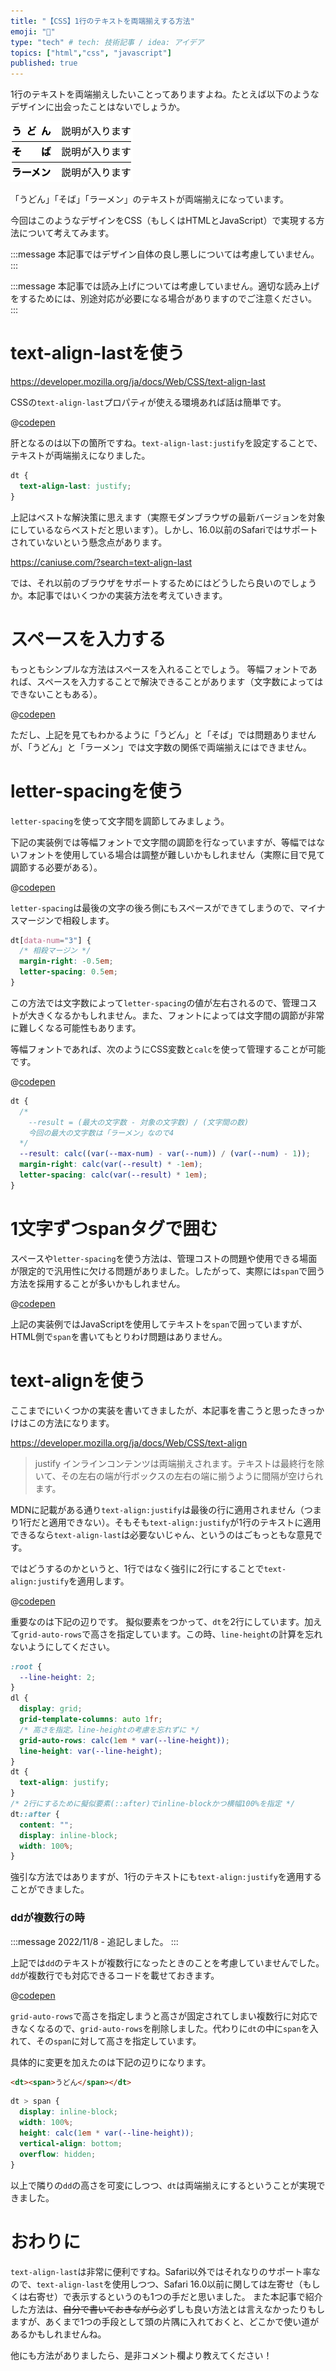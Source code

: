 ```yaml
---
title: "【CSS】1行のテキストを両端揃えする方法"
emoji: "🦔"
type: "tech" # tech: 技術記事 / idea: アイデア
topics: ["html","css", "javascript"]
published: true
---
```


1行のテキストを両端揃えしたいことってありますよね。たとえば以下のようなデザインに出会ったことはないでしょうか。

![テキストが両端揃えになっている例の画像](/images/20221105/sample.png)

「うどん」「そば」「ラーメン」のテキストが両端揃えになっています。

今回はこのようなデザインをCSS（もしくはHTMLとJavaScript）で実現する方法について考えてみます。

:::message
本記事ではデザイン自体の良し悪しについては考慮していません。
:::

:::message
本記事では読み上げについては考慮していません。適切な読み上げをするためには、別途対応が必要になる場合がありますのでご注意ください。
:::

# text-align-lastを使う

https://developer.mozilla.org/ja/docs/Web/CSS/text-align-last

CSSの`text-align-last`プロパティが使える環境あれば話は簡単です。

@[codepen](https://codepen.io/yend24/pen/poKbmLb)

肝となるのは以下の箇所ですね。`text-align-last:justify`を設定することで、テキストが両端揃えになりました。

```css
dt {
  text-align-last: justify;
}
```

上記はベストな解決策に思えます（実際モダンブラウザの最新バージョンを対象にしているならベストだと思います）。しかし、16.0以前のSafariではサポートされていないという懸念点があります。

https://caniuse.com/?search=text-align-last

では、それ以前のブラウザをサポートするためにはどうしたら良いのでしょうか。本記事ではいくつかの実装方法を考えていきます。

# スペースを入力する

もっともシンプルな方法はスペースを入れることでしょう。
等幅フォントであれば、スペースを入力することで解決できることがあります（文字数によってはできないこともある）。

@[codepen](https://codepen.io/yend24/pen/NWzRORm)

ただし、上記を見てもわかるように「うどん」と「そば」では問題ありませんが、「うどん」と「ラーメン」では文字数の関係で両端揃えにはできません。

# letter-spacingを使う

`letter-spacing`を使って文字間を調節してみましょう。

下記の実装例では等幅フォントで文字間の調節を行なっていますが、等幅ではないフォントを使用している場合は調整が難しいかもしれません（実際に目で見て調節する必要がある）。

@[codepen](https://codepen.io/yend24/pen/mdKrQNE)

`letter-spacing`は最後の文字の後ろ側にもスペースができてしまうので、マイナスマージンで相殺します。

```css
dt[data-num="3"] {
  /* 相殺マージン */
  margin-right: -0.5em;
  letter-spacing: 0.5em;
}
```

この方法では文字数によって`letter-spacing`の値が左右されるので、管理コストが大きくなるかもしれません。また、フォントによっては文字間の調節が非常に難しくなる可能性もあります。

等幅フォントであれば、次のようにCSS変数と`calc`を使って管理することが可能です。

@[codepen](https://codepen.io/yend24/pen/zYaKyKQ)

```css
dt {
  /*
    --result = (最大の文字数 - 対象の文字数) / (文字間の数)
    今回の最大の文字数は「ラーメン」なので4
  */
  --result: calc((var(--max-num) - var(--num)) / (var(--num) - 1));
  margin-right: calc(var(--result) * -1em);
  letter-spacing: calc(var(--result) * 1em);
}
```

# 1文字ずつspanタグで囲む

スペースや`letter-spacing`を使う方法は、管理コストの問題や使用できる場面が限定的で汎用性に欠ける問題がありました。したがって、実際には`span`で囲う方法を採用することが多いかもしれません。

@[codepen](https://codepen.io/yend24/pen/ExRgdGw)

上記の実装例ではJavaScriptを使用してテキストを`span`で囲っていますが、HTML側で`span`を書いてもとりわけ問題はありません。

# text-alignを使う

ここまでにいくつかの実装を書いてきましたが、本記事を書こうと思ったきっかけはこの方法になります。

https://developer.mozilla.org/ja/docs/Web/CSS/text-align

> justify
> インラインコンテンツは両端揃えされます。テキストは最終行を除いて、その左右の端が行ボックスの左右の端に揃うように間隔が空けられます。

MDNに記載がある通り`text-align:justify`は最後の行に適用されません（つまり1行だと適用できない）。そもそも`text-align:justify`が1行のテキストに適用できるなら`text-align-last`は必要ないじゃん、というのはごもっともな意見です。

ではどうするのかというと、1行ではなく強引に2行にすることで`text-align:justify`を適用します。

@[codepen](https://codepen.io/yend24/pen/yLEaGvZ)

重要なのは下記の辺りです。
擬似要素をつかって、`dt`を2行にしています。加えて`grid-auto-rows`で高さを指定しています。この時、`line-height`の計算を忘れないようにしてください。

```css
:root {
  --line-height: 2;
}
dl {
  display: grid;
  grid-template-columns: auto 1fr;
  /* 高さを指定。line-heightの考慮を忘れずに */
  grid-auto-rows: calc(1em * var(--line-height));
  line-height: var(--line-height);
}
dt {
  text-align: justify;
}
/* 2行にするために擬似要素(::after)でinline-blockかつ横幅100%を指定 */
dt::after {
  content: "";
  display: inline-block;
  width: 100%;
}
```

強引な方法ではありますが、1行のテキストにも`text-align:justify`を適用することができました。

### ddが複数行の時

:::message
2022/11/8 - 追記しました。
:::

上記では`dd`のテキストが複数行になったときのことを考慮していませんでした。`dd`が複数行でも対応できるコードを載せておきます。

@[codepen](https://codepen.io/yend24/pen/NWzbLyy)

`grid-auto-rows`で高さを指定しまうと高さが固定されてしまい複数行に対応できなくなるので、`grid-auto-rows`を削除しました。代わりに`dt`の中に`span`を入れて、その`span`に対して高さを指定しています。

具体的に変更を加えたのは下記の辺りになります。

```html
<dt><span>うどん</span></dt>
```

```css
dt > span {
  display: inline-block;
  width: 100%;
  height: calc(1em * var(--line-height));
  vertical-align: bottom;
  overflow: hidden;
}
```

以上で隣りの`dd`の高さを可変にしつつ、`dt`は両端揃えにするということが実現できました。

# おわりに

`text-align-last`は非常に便利ですね。Safari以外ではそれなりのサポート率なので、`text-align-last`を使用しつつ、Safari 16.0以前に関しては左寄せ（もしくは右寄せ）で表示するというのも1つの手だと思いました。
また本記事で紹介した方法は、~~自分で書いておきながら~~必ずしも良い方法とは言えなかったりもしますが、あくまで1つの手段として頭の片隅に入れておくと、どこかで使い道があるかもしれませんね。

他にも方法がありましたら、是非コメント欄より教えてください！